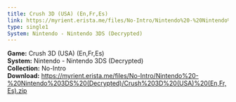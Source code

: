 ```yaml
---
title: Crush 3D (USA) (En,Fr,Es)
link: https://myrient.erista.me/files/No-Intro/Nintendo%20-%20Nintendo%203DS%20(Decrypted)/Crush%203D%20(USA)%20(En,Fr,Es).zip
type: single1
System: Nintendo - Nintendo 3DS (Decrypted)
---
```

<b>Game:</b> Crush 3D (USA) (En,Fr,Es)<br>
<b>System:</b> Nintendo - Nintendo 3DS (Decrypted)<br>
<b>Collection:</b> No-Intro<br>
<b>Download:</b> https://myrient.erista.me/files/No-Intro/Nintendo%20-%20Nintendo%203DS%20(Decrypted)/Crush%203D%20(USA)%20(En,Fr,Es).zip